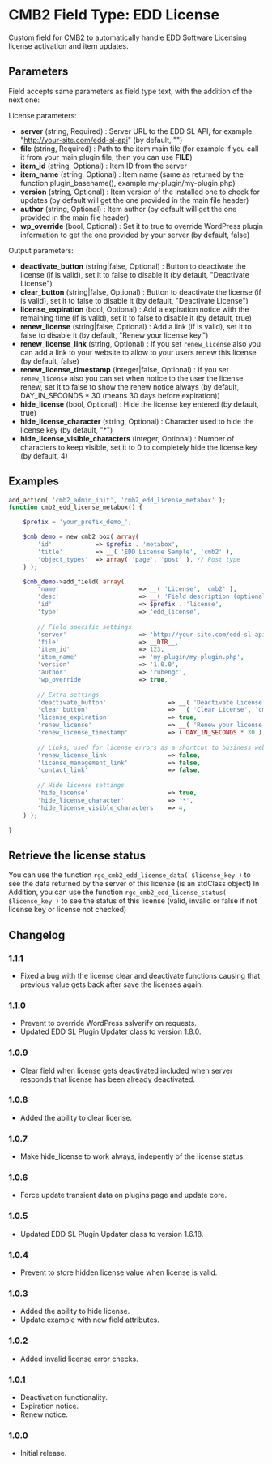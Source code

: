 CMB2 Field Type: EDD License
==================

Custom field for [CMB2](https://github.com/WebDevStudios/CMB2) to automatically handle [EDD Software Licensing](https://easydigitaldownloads.com/downloads/software-licensing/) license activation and item updates.

## Parameters

Field accepts same parameters as field type text, with the addition of the next one:

License parameters:
- **server** (string, Required) : Server URL to the EDD SL API, for example "http://your-site.com/edd-sl-api" (by default, "")
- **file** (string, Required) : Path to the item main file (for example if you call it from your main plugin file, then you can use __FILE__)
- **item_id** (string, Optional) : Item ID from the server
- **item_name** (string, Optional) : Item name (same as returned by the function plugin_basename(), example my-plugin/my-plugin.php)
- **version** (string, Optional) : Item version of the installed one to check for updates (by default will get the one provided in the main file header)
- **author** (string, Optional) : Item author (by default will get the one provided in the main file header)
- **wp_override** (bool, Optional) : Set it to true to override WordPress plugin information to get the one provided by your server (by default, false)

Output parameters:
- **deactivate_button** (string|false, Optional) : Button to deactivate the license (if is valid), set it to false to disable it (by default, "Deactivate License")
- **clear_button** (string|false, Optional) : Button to deactivate the license (if is valid), set it to false to disable it (by default, "Deactivate License")
- **license_expiration** (bool, Optional) : Add a expiration notice with the remaining time (if is valid), set it to false to disable it (by default, true)
- **renew_license** (string|false, Optional) : Add a link  (if is valid), set it to false to disable it (by default, "Renew your license key.")
- **renew_license_link** (string, Optional) : If you set `renew_license` also you can add a link to your website to allow to your users renew this license (by default, false)
- **renew_license_timestamp** (integer|false, Optional) : If you set `renew_license` also you can set when notice to the user the license renew, set it to false to show the renew notice always (by default, DAY_IN_SECONDS * 30 (means 30 days before expiration))
- **hide_license** (bool, Optional) : Hide the license key entered (by default, true)
- **hide_license_character** (string, Optional) : Character used to hide the license key (by default, "*")
- **hide_license_visible_characters** (integer, Optional) : Number of characters to keep visible, set it to 0 to completely hide the license key (by default, 4)


## Examples

```php
add_action( 'cmb2_admin_init', 'cmb2_edd_license_metabox' );
function cmb2_edd_license_metabox() {

	$prefix = 'your_prefix_demo_';

	$cmb_demo = new_cmb2_box( array(
		'id'            => $prefix . 'metabox',
		'title'         => __( 'EDD License Sample', 'cmb2' ),
		'object_types'  => array( 'page', 'post' ), // Post type
	) );

	$cmb_demo->add_field( array(
		'name'                      => __( 'License', 'cmb2' ),
		'desc'                      => __( 'Field description (optional)', 'cmb2' ),
		'id'                        => $prefix . 'license',
		'type'                      => 'edd_license',
		
		// Field specific settings
		'server'                    => 'http://your-site.com/edd-sl-api',
		'file'                      => __DIR__,
		'item_id'                   => 123,
		'item_name'                 => 'my-plugin/my-plugin.php',
		'version'                   => '1.0.0',
		'author'                    => 'rubengc',
		'wp_override'               => true,
		
		// Extra settings
		'deactivate_button'                 => __( 'Deactivate License', 'cmb2-edd-license' ),      // string|false String to set the button text, false to remove it
		'clear_button'                      => __( 'Clear License', 'cmb2-edd-license' ),      // string|false String to set the button text, false to remove it
		'license_expiration'                => true,                                                // bool         True to enable license expiration notice, false to deactivate it
		'renew_license'                     => __( 'Renew your license key.', 'cmb2-edd-license' ), // string|false String to set the renew license text, false to remove it
		'renew_license_timestamp'           => ( DAY_IN_SECONDS * 30 ),                             // int          Minimum time to show the license renewal text, by default 30 days
		
		// Links, used for license errors as a shortcut to business website
		'renew_license_link' 		        => false,                                               // string|false Link where users can renew their licenses, false to remove it
		'license_management_link' 	        => false,                                               // string|false Link where users can manage their licenses, false to remove it
		'contact_link' 				        => false,                                               // string|false Link where users can contact with your team, false to remove it
		
		// Hide license settings
		'hide_license'                      => true,                                                // bool         True to hide the license (just if license is valid), with default settings license will be displayed as: **********1234
		'hide_license_character'            => '*',                                                 // string       Character to hide the license
		'hide_license_visible_characters'   => 4,                                                   // int          Number of visible license characters
	) );

}
```

## Retrieve the license status

You can use the function `rgc_cmb2_edd_license_data( $license_key )` to see the data returned by the server of this license (is an stdClass object)
In Addition, you can use the function `rgc_cmb2_edd_license_status( $license_key )` to see the status of this license (valid, invalid or false if not license key or license not checked)

## Changelog

### 1.1.1

* Fixed a bug with the license clear and deactivate functions causing that previous value gets back after save the licenses again.

### 1.1.0

* Prevent to override WordPress sslverify on requests.
* Updated EDD SL Plugin Updater class to version 1.8.0.

### 1.0.9

* Clear field when license gets deactivated included when server responds that license has been already deactivated.

### 1.0.8

* Added the ability to clear license.

### 1.0.7

* Make hide_license to work always, indepently of the license status.

### 1.0.6

* Force update transient data on plugins page and update core.

### 1.0.5

* Updated EDD SL Plugin Updater class to version 1.6.18.

### 1.0.4

* Prevent to store hidden license value when license is valid.

### 1.0.3

* Added the ability to hide license.
* Update example with new field attributes.

### 1.0.2

* Added invalid license error checks.

### 1.0.1

* Deactivation functionality.
* Expiration notice.
* Renew notice.

### 1.0.0

* Initial release.

